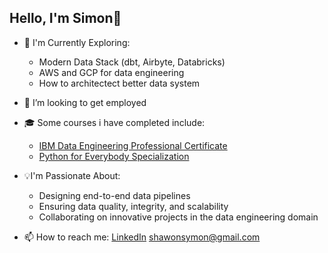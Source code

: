 ## Hello, I'm Simon👋

- 🌱 I'm Currently Exploring:
   - Modern Data Stack (dbt, Airbyte, Databricks)
   - AWS and GCP for data engineering
   - How to architectect better data system

- 👯 I’m looking to get employed 

- 🎓 Some courses i have completed include:
   - [IBM Data Engineering Professional Certificate](https://www.coursera.org/professional-certificates/ibm-data-engineer)
   - [Python for Everybody Specialization](https://www.coursera.org/specializations/python?)

- 💡I'm Passionate About:
   - Designing end-to-end data pipelines
   - Ensuring data quality, integrity, and scalability
   - Collaborating on innovative projects in the data engineering domain

- 📫 How to reach me: [LinkedIn](https://www.linkedin.com/in/shawonsimon/) shawonsymon@gmail.com

